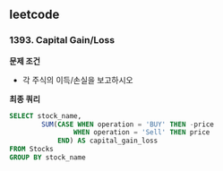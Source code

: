 ## leetcode 
### 1393. Capital Gain/Loss
**문제 조건**
- 각 주식의 이득/손실을 보고하시오 


**최종 쿼리**
```sql
SELECT stock_name,
        SUM(CASE WHEN operation = 'BUY' THEN -price 
                WHEN operation = 'Sell' THEN price 
            END) AS capital_gain_loss
FROM Stocks 
GROUP BY stock_name
```
